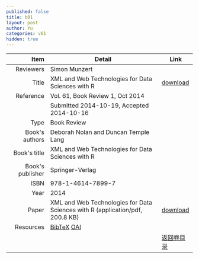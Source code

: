 ```yaml
---
published: false
title: b01
layout: post
author: Yu
categories: v61
hidden: true
---
```


| Item | Detail | Link |
|---:|---|---|
| Reviewers |  Simon Munzert| |
| Title |XML and Web Technologies for Data Sciences with R | [download](http://www.jstatsoft.org/v61/b01/paper) |
| Reference |Vol. 61, Book Review 1, Oct 2014 | |
| | Submitted 2014-10-19, Accepted 2014-10-16| | 
| Type | Book Review| |
| Book's authors | Deborah Nolan and Duncan Temple Lang| |
| Book's title | XML and Web Technologies for Data Sciences with R| |
| Book's publisher | Springer-Verlag| |
| ISBN | 978-1-4614-7899-7| |
| Year | 2014| |
| Paper | XML and Web Technologies for Data Sciences with R  (application/pdf, 200.8 KB)| [download](http://www.jstatsoft.org/v61/b01/paper) |
| Resources | [BibTeX](http://www.jstatsoft.org/v61/b01/bibtex) [OAI](http://www.jstatsoft.org/oai?verb=GetRecord&identifier=oai.jstatsoft/v61/b01&prefix=oai_dc)| |
| |  | [返回卷目录]({{site.baseurl}}/volume/v61.html) |